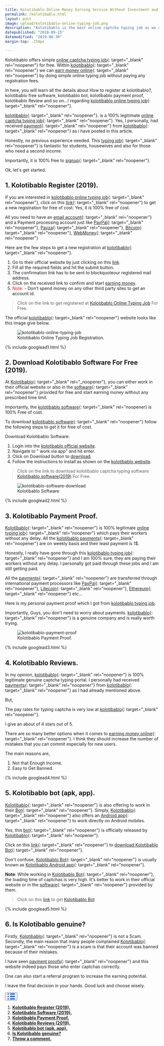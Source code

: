 ```yaml
---
title: Kolotibablo Online Money Earning Service Without Investment and Registration Fee.
permalink: /kolotibablo.html
layout: post
image: upload/kolotibablo-online-typing-job.png
description: "Kolotibablo is the best online captcha typing job as we can earn money online by working from home by completing free new registration. We use kolotibablo app(bot) & software to work in android mobile and pc respectively & receive weekly payments. Many kolotibablo reviews & payment proofs prove that kolotibablo is the best online captcha typing job."
datepublished: "2018-09-25"
datemodified: "2019-08-30"
margin-top: -250px

---
```


Kolotibablo offers simple [online captcha typing job](https://www.alltechnotricks.com/free-online-typing-jobs.html){: target="_blank" rel="noopener"} for free. Within [kolotibablo](https://www.alltechnotricks.com/kolotibablo.html){: target="_blank" rel="noopener"} we can [earn money online](https://www.alltechnotricks.com/earn-money-online.html){: target="_blank" rel="noopener"} by doing simple online typing job without paying any registration fees.

In here, you will learn all the details about How to register at kolotibablo?, kolotibablo free software, kolotibablo bot, kolotibablo payment proof, kolotibablo Review and so on...! regarding [kolotibablo online typing job](https://www.alltechnotricks.com/kolotibablo.html){: target="_blank" rel="noopener"}.

[kolotibablo](https://www.alltechnotricks.com/kolotibablo.html){: target="_blank" rel="noopener"}. is a 100% legitimate [online captcha typing job](https://www.alltechnotricks.com/megatypers.html){: target="_blank" rel="noopener"}. Yes, I personally, had received [payment](https://www.alltechnotricks.com/kolotibablo.html#kolotibablo-payment-proof){: target="_blank" rel="noopener"} from [kolotibablo](https://www.alltechnotricks.com/kolotibablo.html){: target="_blank" rel="noopener"} as i have posted in this article.

Honestly, no previous experience needed. This [typing job](https://www.alltechnotricks.com/free-online-typing-jobs.html){: target="_blank" rel="noopener"} is fantastic for students, housewives and also for those who need a second income.

Importantly, it is 100% free to [signup](https://www.alltechnotricks.com/kolotibablo.html#kolotibablo-registration-login){: target="_blank" rel="noopener"}.

Ok, let's get started.


<h2 id="kolotibablo-registration-login"><strong>1.  Kolotibablo Register (2019).</strong></h2>

If you are interested in [kolotibablo online typing job](https://www.alltechnotricks.com/kolotibablo.html){: target="_blank" rel="noopener"}, click on this [link](http://getcaptchajob.com/ajo7bx0cur){: target="_blank" rel="noopener"} to get a new registration for free of cost. Yes, it is 100% free of cost.

All you need to have an [email account](https://en.wikipedia.org/wiki/Email){: target="_blank" rel="noopener"} and a Payment processing account just like [PayPal](https://en.wikipedia.org/wiki/PayPal){: target="_blank" rel="noopener"}, [Payza](https://www.payza.eu/india){: target="_blank" rel="noopener"}, [Bitcoin](https://en.wikipedia.org/wiki/Bitcoin){: target="_blank" rel="noopener"}, [WebMoney](https://en.wikipedia.org/wiki/WebMoney){: target="_blank" rel="noopener"}

Here are the few steps to get a new registration at [kolotibablo](https://www.alltechnotricks.com/kolotibablo.html){: target="_blank" rel="noopener"}.

<ol>
<li> Go to their official website by just clicking on this <a href="http://getcaptchajob.com/ajo7bx0cur" target="_blank" rel="noopener">link</a>.</li>
<li>Fill all the required fields and hit the submit button.</li>
<li>The confirmation link has to be sent to blockquoteour registered mail address.</li>
<li>Click on the received link to confirm and start <a href="https://www.alltechnotricks.com/earn-money-online.html" target="_blank" rel="noopener">earning money</a>.</li>
<li><span style="color: red;">Note: </span>- Don't spend money on any other third party sites to get an account id.</li>
</ol>

<blockquote>Click on the link to get registered at <a href="http://getcaptchajob.com/ajo7bx0cur" target="_blank" rel="noopener">Kolotibablo Online Typing Job</a> For Free. </blockquote>

The official [kolotibablo](http://getcaptchajob.com/ajo7bx0cur){: target=_blank" rel="noopener"} website looks like this image give below.

<figure>
<img src="uploads/kolotibablo-register.png" data-src="uploads/kolotibablo-register.png" class="lazy" alt="kolotibablo-online-typing-job" title="Kolotibablo-Online-Typing-Jobs-Without-Investment-And-Registration-Fee.">
<figcaption>Kolotibablo Online Typing Job Registration.</figcaption>
</figure>

{% include googlead1.html %}

<h2 id="kolotibablo-free-software-download"><strong>2. Download Kolotibablo Software For Free (2019).</strong></h2>


At [Kolotibablo](https://www.alltechnotricks.com/kolotibablo.html){: target="_blank" rel="_noopener"}, you can either work in their official website or also in the [software](https://www.alltechnotricks.com/kolotibablo.html#kolotibablo-free-software-download){: target="_blank" rel="noopener"} provided for free and start earning money without any prescribed time limit.

Importantly, the [kolotibablo software](https://www.alltechnotricks.com/kolotibablo.html#kolotibablo-free-software-download){: target="_blank" rel="noopener} is 100% Free of cost.

To download [kolotibablo software](https://www.alltechnotricks.com/kolotibablo.html#kolotibablo-free-software-download){: target="_blank" rel="noopener"} follow the following steps to get it for free of cost.

Download Kolotibablo Software:

<ol>
<li> Login into the <a href="http://getcaptchajob.com/ajo7bx0cur" target="_blank" rel="noopener">kolotibablo official website</a>.</li>
<li>Navigate to " work via app" and hit enter.</li>
<li> Click on Download button to <a href="http://getcaptchajob.com/ajo7bx0cur" target="_blank" rel="noopener">download</a>.</li>
<li>Follow the instructions to install as shown on the <a href="http://getcaptchajob.com/ajo7bx0cur" target="_blank" rel="noopener">kolotibablo website</a>.</li>
</ol>

<blockquote>Click on the link to download kolotibablo captcha typing software <a href="http://getcaptchajob.com/ajo7bx0cur" target="_blank" rel="noopener">Kolotibablo software(2019)</a> For Free. </blockquote>

<figure>
<img src="uploads/kolotibablo-software.png" data-src="uploads/kolotibablo-software.png" class="lazy" alt="kolotibablo-software-download" title="Kolotibablo-software-image">
<figcaption>Kolotibablo Software</figcaption>
</figure>

{% include googlead2.html %}

<h2 id="kolotibablo-payment-proof"><strong>3. Kolotibablo Payment Proof.</strong></h2>

[Kolotibablo](http://getcaptchajob.com/ajo7bx0cur){: target="_blank" rel="noopener"} is 100% legitimate [online typing job](https://www.alltechnotricks.com/free-online-typing-jobs.html){: target="_blank" rel="noopener"} which pays their workers without any delay. All the [kolotibablo payments](https://www.alltechnotricks.com/kolotibablo.html#kolotibablo-payment-proof){: target=_blank" rel="noopener"} are on weekly basis and their least payment is 1$.

Honestly, I really have gone through this [kolotibablo typing job](https://www.alltechnotricks.com/kolotibablo.html){: target="_blank" rel="noopener"} and I am 100% sure, they are paying their workers without any delay. I personally got paid through these jobs and I am still getting paid.

All the [payments](https://www.alltechnotricks.com/kolotibablo.html#kolotibablo-payment-proof){: target="_blank" rel="noopener"} are transferred through international payment processors like [PayPal](https://en.wikipedia.org/wiki/PayPal){: target="_blank" rel="noopener"}, [Litecoin](https://en.wikipedia.org/wiki/Litecoin){: target="_blank" rel="noopener"}, [Ethereum](https://en.wikipedia.org/wiki/Ethereum){; target="_blank" rel="noopener"} etc...

Here is my personal payment proof which I got from <a href="https://www.alltechnotricks.com/kolotibablo.html#kolotibablo-payment-proof" target="_blank" rel="noopener">kolotibablo typing job</a>.

Importantly, Guys, you don't need to worry about payments. [kolotibablo](https://www.alltechnotricks.com/kolotibablo.html){: target="_blank" rel="noopener"} is a genuine company and is really worth trying.

<figure>
<img src="uploads/kolotibablo-payment-proof.png" data-src="uploads/kolotibablo-payment-proof.png" class="lazy" alt="kolotibablo-payment-proof" title="Kolotibablo-Payment-Proof.">
<figcaption>Kolotibablo Payment Proof.</figcaption>
</figure>

{% include googlead3.html %}

<h2 id="kolotibablo-review"><strong>4. Kolotibablo Reviews.</strong></h2>


In my opinion, [kolotibablo](https://www.alltechnotricks.com/kolotibablo.html){: target="_blank" rel="noopener"} is 100% legitimate genuine captcha typing portal. I personally had received [payments](https://www.alltechnotricks.com/kolotibablo.html#kolotibablo-payment-proof){: target="_blank" rel="noopener"} from [kolotibablo](https://www.alltechnotricks.com/kolotibablo.html){: target="_blank" rel="noopener"} as I had already mentioned above.

But,

The pay rates for typing captcha is very low at [kolotibablo](https://www.alltechnotricks.com/kolotibablo.html){: target="_blank" rel="noopener"}.

I give an about of 4 stars out of 5.

There are so many better options when it comes to [earning money online](https://www.alltechnotricks.com/earn-money-online.html){: target="_blank" rel="noopener"}. I think they should increase the number of mistakes that you can commit especially for new users.

The main reasons are,

<ol>
<li>Not that Enough Income.</li>
<li>Easy to Get Banned.</li>
</ol>


{% include googlead4.html %}

<h2 id="kolotibablo-bot"><strong>5. Kolotibablo bot (apk, app).</strong></h2>

[Kolotibablo](https://www.alltechnotricks.com/kolotibablo.html){: target="_blank" rel="noopener"} is also offering to work in their [Bot](https://play.google.com/store/apps/details?id=com.kolotibablo&hl=en_IN){: target="_blank" rel="noopener"}. Simply, [Kolotibablo](https://www.alltechnotricks.com/kolotibablo.html){: target="_blank" rel="noopener"} also offers an [Android app](https://play.google.com/store/apps/details?id=com.kolotibablo&hl=en_IN){: target="_blank" rel="noopener"} to work directly on Android mobiles.

Yes, this [bot](https://play.google.com/store/apps/details?id=com.kolotibablo&hl=en_IN){: target="_blank" rel="noopener"} is officially released by [Kolotibablo](https://www.alltechnotricks.com/kolotibablo.html){: target="_blank" rel="noopener"}.

Click on this [link](https://play.google.com/store/apps/details?id=com.kolotibablo&hl=en_IN){: target="_blank" rel="noopener"} to [download Kolotibablo Bot](https://play.google.com/store/apps/details?id=com.kolotibablo&hl=en_IN){: target="_blank" rel="noopener"}.

Don't confuse, [Kolotibablo Bot](https://play.google.com/store/apps/details?id=com.kolotibablo&hl=en_IN){: target="_blank" rel="noopener"} is usually known as [Kolotibablo Android app](https://play.google.com/store/apps/details?id=com.kolotibablo&hl=en_IN){: target="_blank" rel="noopener"}.

**Note**: While working in [Kolotibablo Bot](https://play.google.com/store/apps/details?id=com.kolotibablo&hl=en_IN){: target="_blank" rel="noopener"}, the loading time of captchas is very high. It's better to work in their official website or in the [software](https://www.alltechnotricks.com/kolotibablo.html#kolotibablo-free-software-download){: target="_blank" rel="noopener"} provided by them.

<blockquote>Click on this <a href="https://play.google.com/store/apps/details?id=com.kolotibablo&hl=en_IN" target="_blank" rel="noopener">link</a> to get <a href="https://play.google.com/store/apps/details?id=com.kolotibablo&hl=en_IN" target="_blank" rel="noopener">Kolotibablo Bot</a> </blockquote>

{% include googlead5.html %}

<h2 id="kolotibablo-not-scam">6. Is Kolotibablo genuine?</h2>

Firstly, [Kolotibablo](https://www.alltechnotricks.com/kolotibablo.html){: target="_blank" rel="noopener"} is not a Scam. Secondly, the main reason that many people complained [Kolotibablo](https://www.alltechnotricks.com/kolotibablo.html){: target="_blank" rel="noopener"} is a scam is that their account was banned because of their mistakes.

I have seen [payment proofs](https://www.alltechnotricks.com/kolotibablo.html#kolotibablo-payment-proof){: target="_blank" rel="noopener"} and this website indeed pays those who enter captchas correctly.

One can also start a referral program to increase the earning potential.

I leave the final decision in your hands. Good luck and choose wisely.

<div class="anim_container">
<button id="show">
<svg width="24" height="20" viewBox="0 0 24 20">
<path d="M3 0H1C0.4 0 0 0.4 0 1V3C0 3.6 0.4 4 1 4H3C3.6 4 4 3.6 4 3V1C4 0.4 3.6 0 3 0Z"
									fill="#0066FF" />
								<path d="M3 0H1C0.4 0 0 0.4 0 1V3C0 3.6 0.4 4 1 4H3C3.6 4 4 3.6 4 3V1C4 0.4 3.6 0 3 0Z"
									transform="translate(0 8)" fill="#0066FF" />
								<path d="M3 0H1C0.4 0 0 0.4 0 1V3C0 3.6 0.4 4 1 4H3C3.6 4 4 3.6 4 3V1C4 0.4 3.6 0 3 0Z"
									transform="translate(0 16)" fill="#0066FF" />
								<path
									d="M15 0H1C0.4 0 0 0.4 0 1V3C0 3.6 0.4 4 1 4H15C15.6 4 16 3.6 16 3V1C16 0.4 15.6 0 15 0Z"
									transform="translate(8)" fill="#0066FF" />
								<path
									d="M15 0H1C0.4 0 0 0.4 0 1V3C0 3.6 0.4 4 1 4H15C15.6 4 16 3.6 16 3V1C16 0.4 15.6 0 15 0Z"
									transform="translate(8 8)" fill="#0066FF" />
								<path
									d="M15 0H1C0.4 0 0 0.4 0 1V3C0 3.6 0.4 4 1 4H15C15.6 4 16 3.6 16 3V1C16 0.4 15.6 0 15 0Z"
									transform="translate(8 16)" fill="#0066FF" />
							</svg>
						</button>
<div id="links_container">
			<ol>
				<li><a href="#kolotibablo-registration-login" class="test"><b>Kolotibablo Register (2019).</b></a></li>
				<li><a href="#kolotibablo-free-software-download" class="test"><b>Kolotibablo Software (2019).</b></a></li>
				<li><a href="#kolotibablo-payment-proof" class="test"><b>Kolotibablo Payment Proof.</b></a></li>
				<li><a href="#kolotibablo-review" class="test"><b>Kolotibablo Reviews (2019).</b></a></li>
				<li><a href="#kolotibablo-bot" class="test"><b>Kolotibablo bot (apk, app).</b></a></li>
				<li><a href="#kolotibablo-not-scam" class="test"><b>Is Kolotibablo genuine?</b></a></li>
				<li><a href="#disqus_thread" class="test"><b>Throw a comment.</b></a></li>
			</ol>
		</div>
</div>
